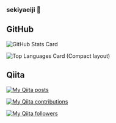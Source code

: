 ### sekiyaeiji 👋

<!--
**sekiyaeiji/sekiyaeiji** is a ✨ _special_ ✨ repository because its `README.md` (this file) appears on your GitHub profile.

Here are some ideas to get you started:

- 🔭 I’m currently working on ...
- 🌱 I’m currently learning ...
- 👯 I’m looking to collaborate on ...
- 🤔 I’m looking for help with ...
- 💬 Ask me about ...
- 📫 How to reach me: ...
- 😄 Pronouns: ...
- ⚡ Fun fact: ...
-->

## GitHub

![GitHub Stats Card](https://github-readme-stats.vercel.app/api?username=sekiyaeiji)

![Top Languages Card (Compact layout)](https://github-readme-stats.vercel.app/api/top-langs/?username=sekiyaeiji&layout=compact)

## Qiita

[![My Qiita posts](https://qiita-badge.apiapi.app/s/sekiyaeiji/posts.svg)](http://qiita.com/sekiyaeiji)


[![My Qiita contributions](https://qiita-badge.apiapi.app/s/sekiyaeiji/contributions.svg)](http://qiita.com/sekiyaeiji)

[![My Qiita followers](https://qiita-badge.apiapi.app/s/sekiyaeiji/followers.svg)](http://qiita.com/sekiyaeiji)